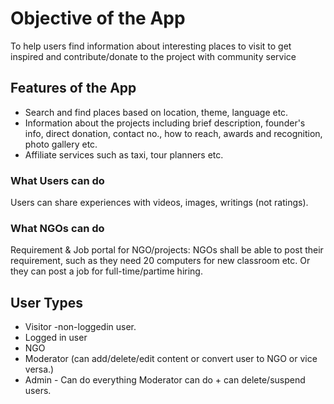 # Objective of the App
To help users find information about interesting places to visit to get inspired and contribute/donate to the project with community service

## Features of the App
* Search and find places based on location, theme, language etc.
* Information about the projects including brief description, founder's info, direct donation, contact no., how to reach, awards and recognition, photo gallery etc.
* Affiliate services such as taxi, tour planners etc.
### What Users can do
Users can share experiences with videos, images, writings (not ratings).
### What NGOs can do
Requirement & Job portal for NGO/projects: NGOs shall be able to post their requirement, such as they need 20 computers for new classroom etc. Or they can post a job for full-time/partime hiring.

## User Types
* Visitor -non-loggedin user.
* Logged in user
* NGO
* Moderator (can add/delete/edit content or convert user to NGO or vice versa.)
* Admin - Can do everything Moderator can do + can delete/suspend  users.
